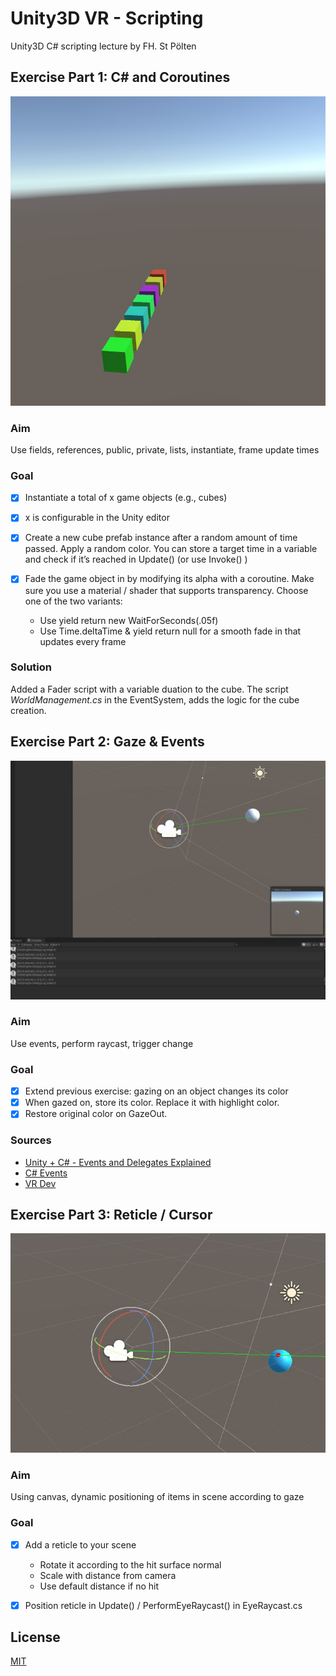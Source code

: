 # Unity3D VR - Scripting
Unity3D C# scripting lecture by FH. St Pölten 

## Exercise Part 1: C# and Coroutines
![screenshot](Assets/Screenshots/exercise1.jpg)
### Aim
Use fields, references, public, private, lists, instantiate,
frame update times

### Goal
*[x] Instantiate a total of x game objects (e.g., cubes)

*[x] x is configurable in the Unity editor

*[x] Create a new cube prefab instance after a random amount of time passed. Apply a random color.
You can store a target time in a variable and check if it’s reached in Update() (or use Invoke() )

*[x] Fade the game object in by modifying its alpha with a coroutine.
Make sure you use a material / shader that supports transparency. Choose one of the two variants:

  * Use yield return new WaitForSeconds(.05f)
  * Use Time.deltaTime & yield return null for a smooth fade in that updates every frame

### Solution
Added a Fader script with a variable duation to the cube. The script _WorldManagement.cs_ in the EventSystem, 
adds the logic for the cube creation.


## Exercise Part 2: Gaze & Events
![screenshot](Assets/Screenshots/exercise2.jpg)

### Aim
Use events, perform raycast, trigger change

### Goal
*[x] Extend previous exercise: gazing on an object changes its color
*[x] When gazed on, store its color. Replace it with highlight color.
*[x] Restore original color on GazeOut.

### Sources
* [Unity + C# - Events and Delegates Explained](https://www.youtube.com/watch?v=ihIOVj9t0_E&ab_channel=UnityChat)
* [C# Events](https://docs.microsoft.com/en-us/dotnet/csharp/events-overview)
* [VR Dev](https://www.coursera.org/learn/mobile-vr-app-development-unity/)


## Exercise Part 3: Reticle / Cursor
![screenshot](Assets/Screenshots/exercise3.jpg)

### Aim
Using canvas, dynamic positioning of items in scene according to gaze

### Goal
*[x] Add a reticle to your scene
  * Rotate it according to the hit surface normal
  * Scale with distance from camera
  * Use default distance if no hit
*[x] Position reticle in Update() / PerformEyeRaycast() in EyeRaycast.cs


## License
[MIT](https://choosealicense.com/licenses/mit/)
